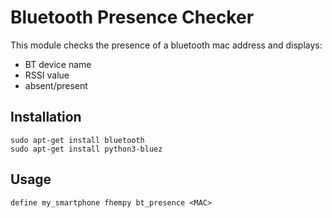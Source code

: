 
# Bluetooth Presence Checker
This module checks the presence of a bluetooth mac address and displays:
 - BT device name
 - RSSI value
 - absent/present

## Installation
```
sudo apt-get install bluetooth
sudo apt-get install python3-bluez
```

## Usage
```
define my_smartphone fhempy bt_presence <MAC>
```